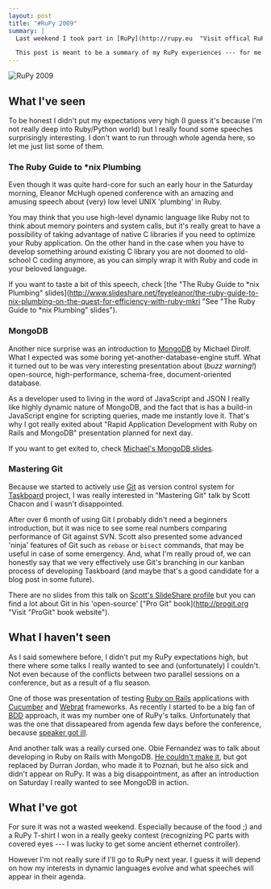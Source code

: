 ```yaml
---
layout: post
title: "#RuPy 2009"
summary: |
  Last weekend I took part in [RuPy](http://rupy.eu  "Visit offical RuPy website") --- a 'strongly dynamic conference' about Ruby, Python and related technologies. Even though I don't use these languages in my everyday programming work I really enjoy trying them in my side-projects, so I found some points from RuPy's agenda quite interesting.

  This post is meant to be a summary of my RuPy experiences --- for me to remember what I've learnt and for anyone who has been on this conference and/or considers taking part in it next year.
---
```


![RuPy 2009](http://dl.dropbox.com/u/2801566/blog/img/rupy2009.png)


What I've seen
----------------

To be honest I didn't put my expectations very high (I guess it's because I'm not really deep into Ruby/Python world) but I really found some speeches surprisingly interesting. I don't want to run through whole agenda here, so let me just list some of them.


### The Ruby Guide to \*nix Plumbing

Even though it was quite hard-core for such an early hour in the Saturday morning, Eleanor McHugh opened conference with an amazing and amusing speech about (very) low level UNIX 'plumbing' in Ruby.

You may think that you use high-level dynamic language like Ruby not to think about memory pointers and system calls, but it's really great to have a possibility of taking advantage of native C libraries if you need to optimize your Ruby application. On the other hand in the case when you have to develop something around existing C library you are not doomed to old-school C coding anymore, as you can simply wrap it with Ruby and code in your beloved language.

If you want to taste a bit of this speech, check [the "The Ruby Guide to \*nix Plumbing" slides](http://www.slideshare.net/feyeleanor/the-ruby-guide-to-nix-plumbing-on-the-quest-for-efficiency-with-ruby-mkri "See "The Ruby Guide to *nix Plumbing" slides").


### MongoDB

Another nice surprise was an introduction to [MongoDB](http://www.mongodb.org "Visit MongoDB official website") by Michael Dirolf. What I expected was some boring yet-another-database-engine stuff. What it turned out to be was very interesting presentation about (*buzz warning!*) open-source, high-performance, schema-free, document-oriented database.

As a developer used to living in the word of JavaScript and JSON I really like highly dynamic nature of MongoDB, and the fact that is has a build-in JavaScript engine for scripting queries, made me instantly love it. That's why I got really exited about "Rapid Application Development with Ruby on Rails and MongoDB" presentation planned for next day.

If you want to get exited to, check [Michael's MongoDB slides](http://www.slideshare.net/mdirolf/mongodb-at-rupy "See 'MongoDB at RuPy' slides").


### Mastering Git

Because we started to actively use [Git](http://git-scm.com "Visit official Git website") as version control system for [Taskboard](http://taskboard.cognifide.com "Visit official Taskboard website") project, I was really interested in "Mastering Git" talk by Scott Chacon and I wasn't disappointed.

After over 6 month of using Git I probably didn't need a beginners introduction, but it was nice to see some real numbers comparing performance of Git against SVN. Scott also presented some advanced 'ninja' features of Git such as `rebase` or `bisect` commands, that may be useful in case of some emergency. And, what I'm really proud of, we can honestly say that we very effectively use Git's branching in our kanban process of developing Taskboard (and maybe that's a good candidate for a blog post in some future).

There are no slides from this talk on [Scott's SlideShare profile](http://www.slideshare.net/chacon "Visit Scott's Chacon SlideShare profile") but you can find a lot about Git in his 'open-source' ["Pro Git" book](http://progit.org "Visit "ProGit" book website").


What I haven't seen
---------------------

As I said somewhere before, I didn't put my RuPy expectations high, but there where some talks I really wanted to see and (unfortunately) I couldn't. Not even because of the conflicts between two parallel sessions on a conference, but as a result of a flu season.

One of those was presentation of testing [Ruby on Rails](http://rubyonrails.org/ "Visit Ruby on Rails website") applications with [Cucumber](http://cukes.info/ "Visit Cucumber website") and [Webrat](http://github.com/brynary/webrat "See Webrat on GitHub") frameworks. As recently I started to be a big fan of [BDD](http://en.wikipedia.org/wiki/Behavior_Driven_Development "Read about Behavior Driven Development on Wikipedia") approach, it was my number one of RuPy's talks. Unfortunately that was the one that dissapeared from agenda few days before the conference, because [speaker got ill](http://twitter.com/TheDeadSerious/status/5417512703).

And another talk was a really cursed one. Obie Fernandez was to talk about developing in Ruby on Rails with MongoDB. [He couldn't make it](http://twitter.com/obie/status/5420430614), but got replaced by Durran Jordan, who made it to Poznań, but he also sick and didn't appear on RuPy. It was a big disappointment, as after an introduction on Saturday I really wanted to see MongoDB in action.


What I've got
---------------
For sure it was not a wasted weekend. Especially because of the food ;) and a RuPy T-shirt I won in a really geeky contest (recognizing PC parts with covered eyes --- I was lucky to get some ancient ethernet controller).

However I'm not really sure if I'll go to RuPy next year. I guess it will depend on how my interests in dynamic languages evolve and what speeches will appear in their agenda.

